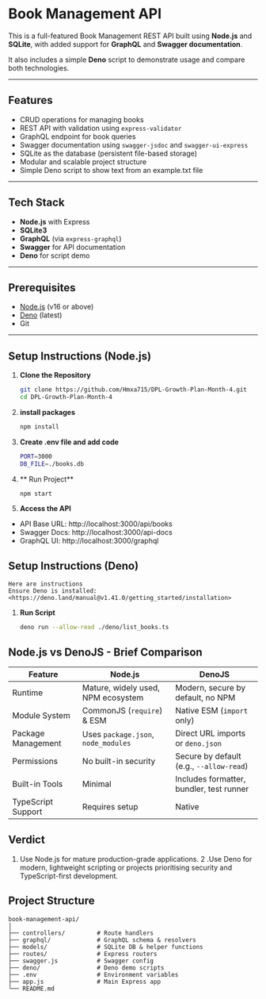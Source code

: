 # Book Management API

This is a full-featured Book Management REST API built using **Node.js** and **SQLite**, with added support for **GraphQL** and **Swagger documentation**.

It also includes a simple **Deno** script to demonstrate usage and compare both technologies.

---

## Features

- CRUD operations for managing books
- REST API with validation using `express-validator`
- GraphQL endpoint for book queries
- Swagger documentation using `swagger-jsdoc` and `swagger-ui-express`
- SQLite as the database (persistent file-based storage)
- Modular and scalable project structure
- Simple Deno script to show text from an example.txt file

---

## Tech Stack

- **Node.js** with Express
- **SQLite3**
- **GraphQL** (via `express-graphql`)
- **Swagger** for API documentation
- **Deno** for script demo

---

## Prerequisites

- [Node.js](https://nodejs.org/) (v16 or above)
- [Deno](https://deno.land/) (latest)
- Git

---

## Setup Instructions (Node.js)

1. **Clone the Repository**
   ```bash
   git clone https://github.com/Hmxa715/DPL-Growth-Plan-Month-4.git
   cd DPL-Growth-Plan-Month-4
3. **install packages**
    ```bash
   npm install
4. **Create .env file and add code**
   ```bash
   PORT=3000
   DB_FILE=./books.db
5. ** Run Project**
    ```bash
   npm start
6. **Access the API**

- API Base URL: http://localhost:3000/api/books  
- Swagger Docs: http://localhost:3000/api-docs  
- GraphQL UI: http://localhost:3000/graphql

## Setup Instructions (Deno)
    Here are instructions
    Ensure Deno is installed: <https://deno.land/manual@v1.41.0/getting_started/installation>
    
1. **Run Script**
    ```bash
    deno run --allow-read ./deno/list_books.ts

## Node.js vs DenoJS - Brief Comparison

| Feature            | Node.js                             | DenoJS                                   |
| ------------------ | ----------------------------------- | ---------------------------------------- |
| Runtime            | Mature, widely used, NPM ecosystem  | Modern, secure by default, no NPM        |
| Module System      | CommonJS (`require`) & ESM          | Native ESM (`import` only)               |
| Package Management | Uses `package.json`, `node_modules` | Direct URL imports or `deno.json`        |
| Permissions        | No built-in security                | Secure by default (e.g., `--allow-read`) |
| Built-in Tools     | Minimal                             | Includes formatter, bundler, test runner |
| TypeScript Support | Requires setup                      | Native                                   |

## Verdict

1. Use Node.js for mature production-grade applications.
2 .Use Deno for modern, lightweight scripting or projects prioritising security and TypeScript-first development.

## Project Structure

```
book-management-api/
│
├── controllers/         # Route handlers
├── graphql/             # GraphQL schema & resolvers
├── models/              # SQLite DB & helper functions
├── routes/              # Express routers
├── swagger.js           # Swagger config
├── deno/                # Deno demo scripts
├── .env                 # Environment variables
├── app.js               # Main Express app
└── README.md
```

